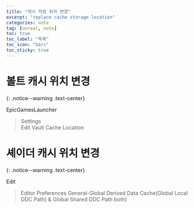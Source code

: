 ```yaml
---
title: "캐시 저장 위치 변경"
excerpt: "replace cache storage location"
categories: note
tag: [unreal, note]
toc: true
toc_label: "목록"
toc_icon: "bars"
toc_sticky: true
---
```


# 볼트 캐시 위치 변경
{: .notice--warning .text-center}

EpicGamesLauncher<br>
 >Settings<br>
  >Edit Vault Cache Location 

# 셰이더 캐시 위치 변경
{: .notice--warning .text-center}

Edit
 >Editor Preferences
  >General-Global
   >Derived Data Cache(Global Local DDC Path) & Global Shared DDC Path both)